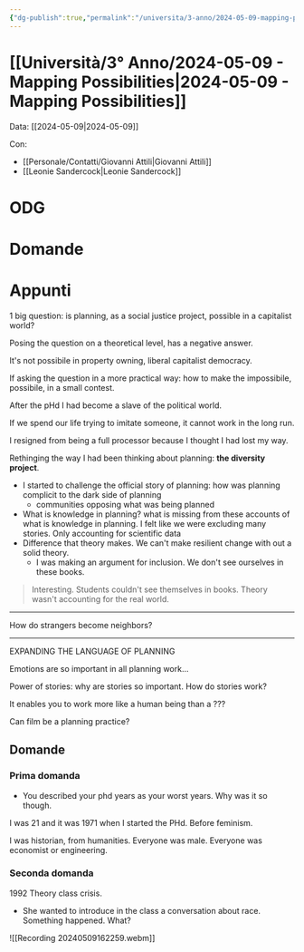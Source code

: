```yaml
---
{"dg-publish":true,"permalink":"/universita/3-anno/2024-05-09-mapping-possibilities/"}
---
```


# [[Università/3° Anno/2024-05-09 - Mapping Possibilities\|2024-05-09 - Mapping Possibilities]]

Data: [[2024-05-09\|2024-05-09]]

 
Con: 
- [[Personale/Contatti/Giovanni Attili\|Giovanni Attili]]
- [[Leonie Sandercock\|Leonie Sandercock]]



# ODG

# Domande

# Appunti

1 big question: is planning, as a social justice project, possible in a capitalist world?

Posing the question on a theoretical level, has a negative answer.

It's not possibile in property owning, liberal capitalist democracy.

If asking the question in a more practical way: how to make the impossibile, possibile, in a small contest.


After the pHd I had become a slave of the political world.


If we spend our life trying to imitate someone, it cannot work in the long run.

I resigned from being a full processor because I thought I had lost my way.

Rethinging the way I had been thinking about planning: **the diversity project**.

- I started to challenge the official story of planning: how was planning complicit to the dark side of planning
	- communities opposing what was being planned
- What is knowledge in planning? what is missing from these accounts of what is knowledge in planning. I felt like we were excluding many stories. Only accounting for scientific data
- Difference that theory makes. We can't make resilient change with out a solid theory.
	- I was making an argument for inclusion. We don't see ourselves in these books.

> Interesting. Students couldn't see themselves in books. Theory wasn't accounting for the real world.


___

How do strangers become neighbors?

___
EXPANDING THE LANGUAGE OF PLANNING

Emotions are so important in all planning work...

Power of stories: why are stories so important. How do stories work?

It enables you to work more like a human being than a ???

Can film be a planning practice?


## Domande

### Prima domanda

- You described your phd years as your worst years. Why was it so though. 

I was 21 and it was 1971 when I started the PHd. Before feminism.

I was historian, from humanities. Everyone was male. Everyone was economist or engineering.

### Seconda domanda

1992 Theory class crisis.

- She wanted to introduce in the class a conversation about race. Something happened. What?




























![[Recording 20240509162259.webm]]






